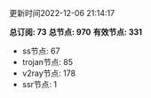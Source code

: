 更新时间2022-12-06 21:14:17

**总订阅: 73**
**总节点: 970**
**有效节点: 331**
- ss节点: 67
- trojan节点: 85
- v2ray节点: 178
- ssr节点: 1
